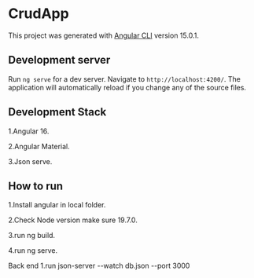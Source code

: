 # CrudApp

This project was generated with [Angular CLI](https://github.com/angular/angular-cli) version 15.0.1.

## Development server

Run `ng serve` for a dev server. Navigate to `http://localhost:4200/`. The application will automatically reload if you change any of the source files.

## Development Stack
1.Angular 16.

2.Angular Material.

3.Json serve.

## How to run
1.Install angular in local folder.

2.Check Node version make sure 19.7.0.

3.run ng build.

4.run ng serve.



Back end
1.run json-server --watch db.json --port 3000




